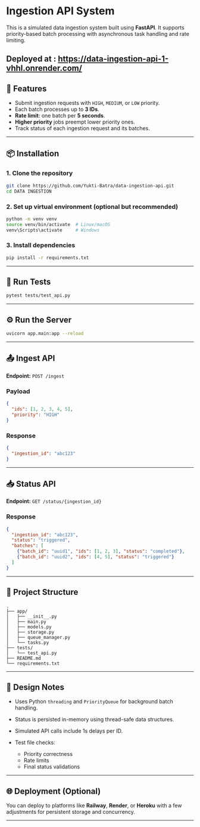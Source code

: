 
# Ingestion API System

This is a simulated data ingestion system built using **FastAPI**. It supports priority-based batch processing with asynchronous task handling and rate limiting.

Deployed at : https://data-ingestion-api-1-vhhl.onrender.com/
---

## 🚀 Features

* Submit ingestion requests with `HIGH`, `MEDIUM`, or `LOW` priority.
* Each batch processes up to **3 IDs**.
* **Rate limit**: one batch per **5 seconds**.
* **Higher priority** jobs preempt lower priority ones.
* Track status of each ingestion request and its batches.

---

## 📦 Installation

### 1. Clone the repository

```bash
git clone https://github.com/Yukti-Batra/data-ingestion-api.git
cd DATA INGESTION
```

### 2. Set up virtual environment (optional but recommended)

```bash
python -m venv venv
source venv/bin/activate  # Linux/macOS
venv\Scripts\activate     # Windows
```

### 3. Install dependencies

```bash
pip install -r requirements.txt
```

---

## 🧪 Run Tests

```bash
pytest tests/test_api.py
```

---

## ⚙️ Run the Server

```bash
uvicorn app.main:app --reload
```

---

## 📤 Ingest API

**Endpoint:** `POST /ingest`

### Payload

```json
{
  "ids": [1, 2, 3, 4, 5],
  "priority": "HIGH"
}
```

### Response

```json
{
  "ingestion_id": "abc123"
}
```

---

## 📥 Status API

**Endpoint:** `GET /status/{ingestion_id}`

### Response

```json
{
  "ingestion_id": "abc123",
  "status": "triggered",
  "batches": [
    {"batch_id": "uuid1", "ids": [1, 2, 3], "status": "completed"},
    {"batch_id": "uuid2", "ids": [4, 5], "status": "triggered"}
  ]
}
```

---

## 📁 Project Structure

```
.
├── app/
│   ├── __init__.py
│   ├── main.py
│   ├── models.py
│   ├── storage.py
│   ├── queue_manager.py
│   └── tasks.py
├── tests/
│   └── test_api.py
├── README.md
└── requirements.txt
```

---

## 📌 Design Notes

* Uses Python `threading` and `PriorityQueue` for background batch handling.
* Status is persisted in-memory using thread-safe data structures.
* Simulated API calls include 1s delays per ID.
* Test file checks:

  * Priority correctness
  * Rate limits
  * Final status validations

---

## 🌐 Deployment (Optional)

You can deploy to platforms like **Railway**, **Render**, or **Heroku** with a few adjustments for persistent storage and concurrency.

---
